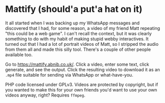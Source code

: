 # Mattify (should'a put'a hat on it)

It all started when I was backing up my WhatsApp messages and discovered that I had, for some reason, a video of my friend Matt repeating "this could be a web game".
I can't recall the context, but it was clearly something to do with my habit of making stupid webby interactives. It turned out that I had a lot of portrait videos
of Matt, so I stripped the audio from them all and made this silly tool. There's a couple of other people available too.

Go to https://mattify.abnib.co.uk/. Click a video, enter some text, click generate, and see the output. Click the resulting video to download it as an `.mp4` file
suitable for sending via WhatsApp or what-have-you.

PHP code licensed under GPLv3. Videos are protected by copyright, but if you wanted to make this for your own friends you'd want to use your own videos anyway, right?
Requires `ffmpeg`.
